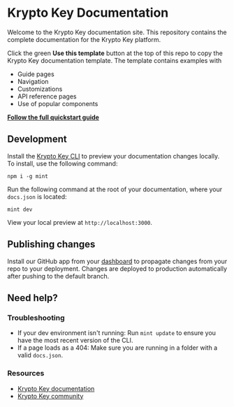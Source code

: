 # Krypto Key Documentation

Welcome to the Krypto Key documentation site. This repository contains the complete documentation for the Krypto Key platform.

Click the green **Use this template** button at the top of this repo to copy the Krypto Key documentation template. The template contains examples with

- Guide pages
- Navigation
- Customizations
- API reference pages
- Use of popular components

**[Follow the full quickstart guide](https://docs.kryptokey.com/quickstart)**

## Development

Install the [Krypto Key CLI](https://www.npmjs.com/package/mint) to preview your documentation changes locally. To install, use the following command:

```
npm i -g mint
```

Run the following command at the root of your documentation, where your `docs.json` is located:

```
mint dev
```

View your local preview at `http://localhost:3000`.

## Publishing changes

Install our GitHub app from your [dashboard](https://dashboard.kryptokey.com/settings/organization/github-app) to propagate changes from your repo to your deployment. Changes are deployed to production automatically after pushing to the default branch.

## Need help?

### Troubleshooting

- If your dev environment isn't running: Run `mint update` to ensure you have the most recent version of the CLI.
- If a page loads as a 404: Make sure you are running in a folder with a valid `docs.json`.

### Resources
- [Krypto Key documentation](https://docs.kryptokey.com)
- [Krypto Key community](https://community.kryptokey.com)

